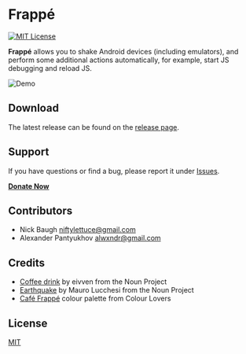 # Frappé

[![MIT License][license-image]][license-url]

**Frappé** allows you to shake Android devices (including emulators), and perform some additional actions automatically, for example, start JS debugging and reload JS.

![Demo][demo]

## Download

The latest release can be found on the [release page][release-page].

## Support

If you have questions or find a bug, please report it under [Issues][issues].

**[Donate Now][donate-now]**

## Contributors

* Nick Baugh <niftylettuce@gmail.com>
* Alexander Pantyukhov <alwxndr@gmail.com>

## Credits

* [Coffee drink][coffee-drink] by eivven from the Noun Project
* [Earthquake][earthquake] by Mauro Lucchesi from the Noun Project
* [Café Frappé][cafe-frappe] colour palette from Colour Lovers

## License

[MIT][license-url]


[frappe]: https://github.com/niftylettuce/frappe
[demo]: https://cdn.rawgit.com/niftylettuce/frappe/master/media/milkshake.png
[donate-now]: https://goo.gl/I1JFTX
[issues]: https://github.com/niftylettuce/frappe/issues
[release-page]: https://github.com/niftylettuce/frappe/releases
[cafe-frappe]: http://www.colourlovers.com/palette/157431/Caf%C3%A9_Frapp%C3%A9
[coffee-drink]: https://thenounproject.com/term/coffee-drink/291679
[earthquake]: https://thenounproject.com/term/earthquake/21862
[license-image]: http://img.shields.io/badge/license-MIT-blue.svg?style=flat
[license-url]: LICENSE
[frappe-logo]: https://cdn.rawgit.com/niftylettuce/frappe/master/media/logo.svg
